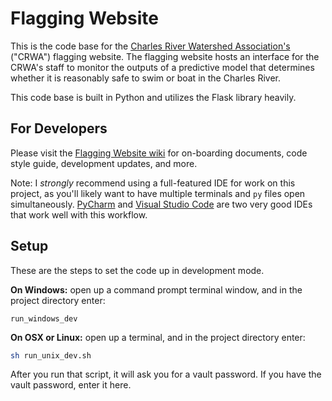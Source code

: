 # Flagging Website

This is the code base for the [Charles River Watershed Association's](https://crwa.org/) ("CRWA") flagging website. The flagging website hosts an interface for the CRWA's staff to monitor the outputs of a predictive model that determines whether it is reasonably safe to swim or boat in the Charles River.

This code base is built in Python and utilizes the Flask library heavily.

## For Developers

Please visit the [Flagging Website wiki](https://github.com/codeforboston/flagging/wiki) for on-boarding documents, code style guide, development updates, and more.

Note: I _strongly_ recommend using a full-featured IDE for work on this project, as you'll likely want to have multiple terminals and `py` files open simultaneously. [PyCharm](https://www.jetbrains.com/pycharm/) and [Visual Studio Code](https://code.visualstudio.com/) are two very good IDEs that work well with this workflow.

## Setup

These are the steps to set the code up in development mode.

**On Windows:** open up a command prompt terminal window, and in the project directory enter:

```commandline
run_windows_dev
```

**On OSX or Linux:** open up a terminal, and in the project directory enter:

```bash
sh run_unix_dev.sh
```

After you run that script, it will ask you for a vault password. If you have the vault password, enter it here.
